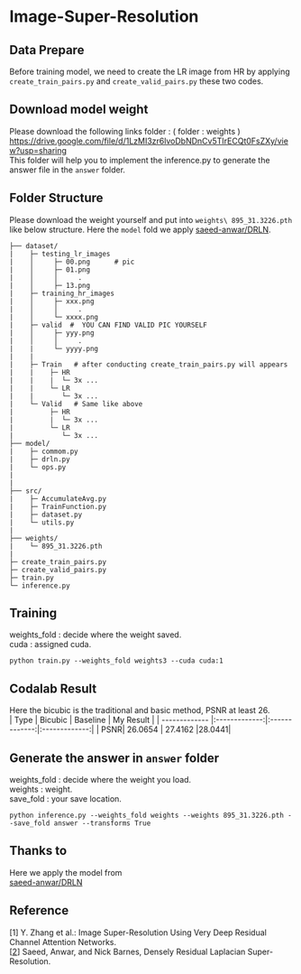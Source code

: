 # Image-Super-Resolution

Data Prepare
---
Before training model, we need to create the LR image from HR  by applying ```create_train_pairs.py``` and ```create_valid_pairs.py``` these two codes.

<!-- Requirement -->
<!-- --- -->
Download model weight
---
Please download the following links folder : ( folder : weights )  
https://drive.google.com/file/d/1LzMI3zr6lvoDbNDnCv5TIrECQt0FsZXy/view?usp=sharing  
This folder will help you to implement the inference.py to generate the answer file in the ```answer``` folder.  

Folder Structure  
---
Please download the weight yourself and put into ```weights\ 895_31.3226.pth ``` like below structure.
Here the ```model``` fold we apply [saeed-anwar/DRLN](https://github.com/saeed-anwar/DRLN.git).
```
├── dataset/
|    ├─ testing_lr_images
|    │     ├─ 00.png      # pic 
|    │     ├─ 01.png
|    │     │     .
|    │     ├─ 13.png
|    ├─ training_hr_images
|    │     ├─ xxx.png      
|    │     │     .
|    │     └─ xxxx.png
|    ├─ valid  #  YOU CAN FIND VALID PIC YOURSELF
|    │     ├─ yyy.png
|    │     │     .
|    |     └─ yyyy.png
|    |
|    ├─ Train   # after conducting create_train_pairs.py will appears
|    |    ├─ HR
|    |    |  └─ 3x ...
|    |    └─ LR
|    |       └─ 3x ...
|    └─ Valid   # Same like above
|         ├─ HR
|         |  └─ 3x ...
|         └─ LR
|            └─ 3x ...
├── model/  
|    ├─ commom.py
|    ├─ drln.py
|    └─ ops.py
|
|    
├── src/
|    ├─ AccumulateAvg.py
|    ├─ TrainFunction.py
|    ├─ dataset.py
|    └─ utils.py
|
├── weights/
|    └─ 895_31.3226.pth
|
├─ create_train_pairs.py
├─ create_valid_pairs.py
├─ train.py
└─ inference.py

```


Training
---
weights_fold : decide where the weight saved.  
cuda : assigned cuda.
```
python train.py --weights_fold weights3 --cuda cuda:1
```


Codalab Result
---
Here the bicubic is the traditional and basic method, PSNR at least 26.  
| Type        | Bicubic | Baseline | My Result |
| ------------- |:-------------:|:-------------:|:-------------:|
| PSNR| 26.0654 | 27.4162 |28.0441|


Generate the answer in ```answer``` folder
---
weights_fold : decide where the weight you load.  
weights : weight.  
save_fold : your save location.    
```
python inference.py --weights_fold weights --weights 895_31.3226.pth --save_fold answer --transforms True
```
Thanks to 
---
Here we apply the model from  
[saeed-anwar/DRLN](https://github.com/saeed-anwar/DRLN.git)

Reference
---
[1] Y. Zhang et al.: Image Super-Resolution Using Very Deep Residual Channel Attention Networks.  
[[2](https://arxiv.org/abs/1906.12021v1)] Saeed, Anwar, and Nick Barnes, Densely Residual Laplacian Super-Resolution.


